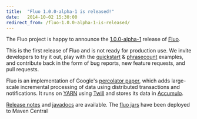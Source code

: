 ```yaml
---
title:  "Fluo 1.0.0-alpha-1 is released!"
date:   2014-10-02 15:30:00
redirect_from: /fluo-1.0.0-alpha-1-is-released/
---
```

The Fluo project is happy to announce the [1.0.0-alpha-1][1] release of [Fluo][2].

This is the first release of Fluo and is not ready for production use. We invite developers to try it out, play with the [quickstart][3] & [phrasecount][4] examples, and contribute back in the form of bug reports, new feature requests, and pull requests.

Fluo is an implementation of Google's [percolator paper][10], which adds large-scale incremental processing of data using distributed transactions and notifications. It runs on [YARN][5] using [Twill][9] and stores its data in [Accumulo][6]. 

[Release notes][7] and [javadocs][11] are available.  The [fluo jars][8] have been deployed to Maven Central

[1]: /release/fluo-1.0.0-alpha-1/
[2]: https://github.com/fluo-io/fluo
[3]: https://github.com/fluo-io/fluo-quickstart
[4]: https://github.com/fluo-io/phrasecount
[5]: http://hadoop.apache.org/docs/r2.5.1/hadoop-yarn/hadoop-yarn-site/YARN.html
[6]: https://accumulo.apache.org/
[7]: /release-notes/fluo-1.0.0-alpha-1/
[8]: http://search.maven.org/#search%7Cga%7C1%7Cfluo
[9]: http://twill.incubator.apache.org/
[10]: http://research.google.com/pubs/pub36726.html
[11]: /apidocs/fluo/1.0.0-alpha-1/
